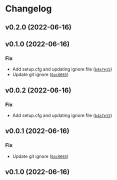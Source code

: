 # Changelog

<!--next-version-placeholder-->

## v0.2.0 (2022-06-16)


## v0.1.0 (2022-06-16)
### Fix
* Add setup.cfg and updating ignore file ([`b4a7e15`](https://github.com/javad123javad/twamp-protocol/commit/b4a7e15ec6252fc8f52f73cf2a96cc2f2de8ecf9))
* Update git ignore ([`0ac0065`](https://github.com/javad123javad/twamp-protocol/commit/0ac00655ca536b841f030b7504acaec9162f286c))

## v0.0.2 (2022-06-16)
### Fix
* Add setup.cfg and updating ignore file ([`b4a7e15`](https://github.com/emirica/twamp-protocol/commit/b4a7e15ec6252fc8f52f73cf2a96cc2f2de8ecf9))

## v0.0.1 (2022-06-16)
### Fix
* Update git ignore ([`0ac0065`](https://github.com/emirica/twamp-protocol/commit/0ac00655ca536b841f030b7504acaec9162f286c))

## v0.1.0 (2022-06-16)

